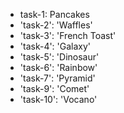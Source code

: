 <ul>
<li>task-1: Pancakes</li>
<li>'task-2': 'Waffles'</li>
<li>'task-3': 'French Toast'</il>
<li>'task-4': 'Galaxy'</il>
<li>'task-5': 'Dinosaur'</il>
<li>'task-6': 'Rainbow'</il>
<li>'task-7': 'Pyramid'</il>
<li>'task-9': 'Comet'</il>
<li>'task-10': 'Vocano'</il>

</ul>